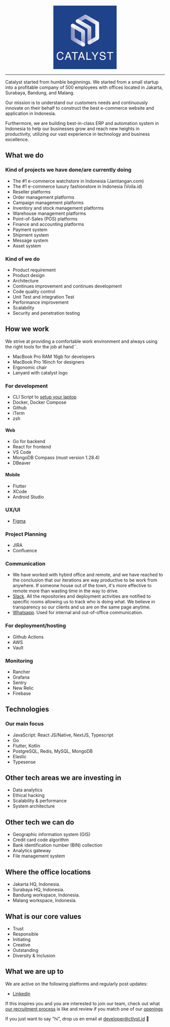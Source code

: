 <p align="center">
  <a href="https://ctlyst.id"><img alt="Catalyst logo" src="./assets/catalyst-logo.png" /></a>
</p>

---

Catalyst started from humble beginnings. We started from a small startup into a profitable company of 500 employees with offices located in Jakarta, Surabaya, Bandung, and Malang.

Our mission is to understand our customers needs and continuously innovate on their behalf to construct the best e-commerce website and application in Indonesia. 

Furthermore, we are building best-in-class ERP and automation system in Indonesia to help our businesses grow and reach new heights in productivity, utilizing our vast experience in technology and business excellence.

## What we do

### Kind of projects we have done/are currently doing
* The #1 e-commerce watchstore in Indonesia (Jamtangan.com)
* The #1 e-commerce luxury fashionstore in Indonesia (Voila.id)
* Reseller platforms
* Order management platforms
* Campaign management platforms
* Inventory and stock management platforms
* Warehouse management platforms
* Point-of-Sales (POS) platforms
* Finance and accounting platforms
* Payment system
* Shipment system
* Message system
* Asset system

### Kind of we do

* Product requirement
* Product design
* Architecture
* Continues improvement and continues development
* Code quality control
* Unit Test and integration Test
* Performance improvement
* Scalability
* Security and penetration testing

## How we work

We strive at providing a comfortable work environment and always using the right tools for the job at hand``. 

* MacBook Pro RAM 16gb for developers
* MacBook Pro 16inch for designers
* Ergonomic chair
* Lanyard with catalyst logo

### For development

* CLI Script to [setup your laptop](https://github.com/nimblehq/laptop)
* Docker, Docker Compose
* Github
* iTerm
* zsh

#### Web

* Go for backend
* React for frontend
* VS Code
* MongoDB Compass (must version 1.28.4)
* DBeaver

#### Mobile 

* Flutter
* XCode 
* Android Studio

### UX/UI 

* [Figma](https://www.figma.com/)

### Project Planning

* JIRA
* Confluence

### Communication

* We have worked with hybird office and remote, and we have reached to the conclusion that our iterations are way productive to be work from anywhere. If someone house out of the town, it's more effective to remote more than wasting time in the way to drive.
* [Slack](https://slack.com/). All the repositories and deployment activities are notified to specific rooms allowing us 
to track who is doing what. We believe in transparency so our clients and us are on the same page anytime.
* [Whatsapp](https://whatsapp.com/). Used for internal and out-of-office communication.

### For deployment/hosting

* Github Actions
* AWS
* Vault

### Monitoring

* Rancher
* Grafana
* Sentry
* New Relic
* Firebase

## Technologies

### Our main focus

* JavaScript: React JS/Native, NextJS, Typescript
* Go
* Flutter, Kotlin
* PostgreSQL, Redis, MySQL, MongoDB
* Elastic
* Typesense

## Other tech areas we are investing in

* Data analytics
* Ethical hacking
* Scalability & performance
* System architecture

## Other tech we can do

* Geographic information system (GIS)
* Credit card code algorithm
* Bank identification number (BIN) collection
* Analytics gateway
* File management system

## Where the office locations
* Jakarta HQ, Indonesia. 
* Surabaya HQ, Indonesia.
* Bandung workspace, Indonesia.
* Malang workspace, Indonesia.

## What is our core values
* Trust
* Responsible
* Initiating
* Creative
* Outstanding
* Diversity & Inclusion

## What we are up to

We are active on the following platforms and regularly post updates:

* [Linkedin](https://www.linkedin.com/company/insidecatalyst/mycompany/)

If this inspires you and you are interested to join our team, check out what [our recruitment process](https://nimblehq.co/compass/team/joining-nimble/) 
is like and review if you match one of our [openings](http://career.ctlyst.id/)

If you just want to say "hi", drop us en email at developer@ctlyst.id 👋